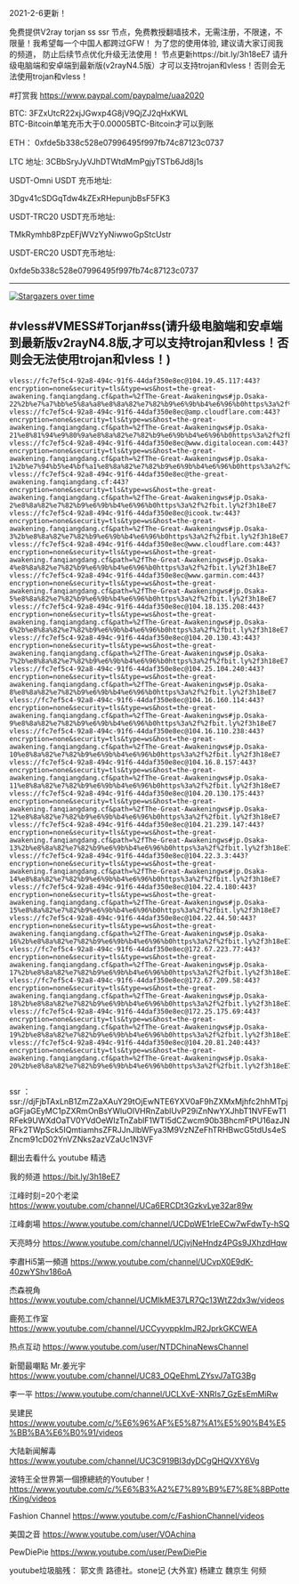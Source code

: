 2021-2-6更新！

免费提供V2ray torjan ss ssr 节点，免费教授翻墙技术，无需注册，不限速，不限量！我希望每一个中国人都跨过GFW！
为了您的使用体验, 建议请大家订阅我的频道， 防止后续节点优化升级无法使用！   节点更新https://bit.ly/3h18eE7
请升级电脑端和安卓端到最新版(v2rayN4.5版）才可以支持trojan和vless！否则会无法使用trojan和vless！



#打赏我 https://www.paypal.com/paypalme/uaa2020

BTC:   3FZxUtcR22xjJGwxp4G8jV9QjZJ2qHxKWL                               
BTC-Bitcoin单笔充币大于0.00005BTC-Bitcoin才可以到账

ETH： 0xfde5b338c528e07996495f997fb74c87123c0737
  
LTC 地址:   3CBbSryJyVJhDTWtdMmPgjyTSTb6Jd8j1s



USDT-Omni USDT 充币地址:  

3Dgv41cSDGqTdw4kZExRHepunjbBsF5FK3

USDT-TRC20  USDT充币地址:

TMkRymhb8PzpEFjWVzYyNiwwoGpStcUstr

USDT-ERC20 USDT充币地址:
 
0xfde5b338c528e07996495f997fb74c87123c0737
 
 



--------------------------------
[![Stargazers over time](
https://github.com/JACKUSR2089/v2ray-subscribed/blob/master/cs.PNG)](https://starchart.cc/phlinhng/v2ray-tcp-tls-web)


 
#vless#VMESS#Torjan#ss(请升级电脑端和安卓端到最新版v2rayN4.8版,才可以支持trojan和vless！否则会无法使用trojan和vless！)
----------------------------------------------------------------------------------------------------------------------------------------------------
~~~
vless://fc7ef5c4-92a8-494c-91f6-44daf350e8ec@104.19.45.117:443?encryption=none&security=tls&type=ws&host=the-great-awakening.fanqiangdang.cf&path=%2fThe-Great-Awakeningws#jp.Osaka-22%2b%e7%a7%bb%e5%8a%a8%e8%8a%82%e7%82%b9%e6%9b%b4%e6%96%b0https%3a%2f%2fbit.ly%2f3h18eE7
vless://fc7ef5c4-92a8-494c-91f6-44daf350e8ec@amp.cloudflare.com:443?encryption=none&security=tls&type=ws&host=the-great-awakening.fanqiangdang.cf&path=%2fThe-Great-Awakeningws#jp.Osaka-21%e8%81%94%e9%80%9a%e8%8a%82%e7%82%b9%e6%9b%b4%e6%96%b0https%3a%2f%2fbit.ly%2f3h18eE7
vless://fc7ef5c4-92a8-494c-91f6-44daf350e8ec@www.digitalocean.com:443?encryption=none&security=tls&type=ws&host=the-great-awakening.fanqiangdang.cf&path=%2fThe-Great-Awakeningws#jp.Osaka-1%2b%e7%94%b5%e4%bf%a1%e8%8a%82%e7%82%b9%e6%9b%b4%e6%96%b0https%3a%2f%2fbit.ly%2f3h18eE7
vless://fc7ef5c4-92a8-494c-91f6-44daf350e8ec@the-great-awakening.fanqiangdang.cf:443?encryption=none&security=tls&type=ws&host=the-great-awakening.fanqiangdang.cf&path=%2fThe-Great-Awakeningws#jp.Osaka-2%e8%8a%82%e7%82%b9%e6%9b%b4%e6%96%b0https%3a%2f%2fbit.ly%2f3h18eE7
vless://fc7ef5c4-92a8-494c-91f6-44daf350e8ec@icook.tw:443?encryption=none&security=tls&type=ws&host=the-great-awakening.fanqiangdang.cf&path=%2fThe-Great-Awakeningws#jp.Osaka-3%2b%e8%8a%82%e7%82%b9%e6%9b%b4%e6%96%b0https%3a%2f%2fbit.ly%2f3h18eE7
vless://fc7ef5c4-92a8-494c-91f6-44daf350e8ec@www.cloudflare.com:443?encryption=none&security=tls&type=ws&host=the-great-awakening.fanqiangdang.cf&path=%2fThe-Great-Awakeningws#jp.Osaka-4%e8%8a%82%e7%82%b9%e6%9b%b4%e6%96%b0https%3a%2f%2fbit.ly%2f3h18eE7
vless://fc7ef5c4-92a8-494c-91f6-44daf350e8ec@www.garmin.com:443?encryption=none&security=tls&type=ws&host=the-great-awakening.fanqiangdang.cf&path=%2fThe-Great-Awakeningws#jp.Osaka-5%e8%8a%82%e7%82%b9%e6%9b%b4%e6%96%b0https%3a%2f%2fbit.ly%2f3h18eE7
vless://fc7ef5c4-92a8-494c-91f6-44daf350e8ec@104.18.135.208:443?encryption=none&security=tls&type=ws&host=the-great-awakening.fanqiangdang.cf&path=%2fThe-Great-Awakeningws#jp.Osaka-6%2b%e8%8a%82%e7%82%b9%e6%9b%b4%e6%96%b0https%3a%2f%2fbit.ly%2f3h18eE7
vless://fc7ef5c4-92a8-494c-91f6-44daf350e8ec@104.20.130.43:443?encryption=none&security=tls&type=ws&host=the-great-awakening.fanqiangdang.cf&path=%2fThe-Great-Awakeningws#jp.Osaka-7%2b%e8%8a%82%e7%82%b9%e6%9b%b4%e6%96%b0https%3a%2f%2fbit.ly%2f3h18eE7
vless://fc7ef5c4-92a8-494c-91f6-44daf350e8ec@104.25.104.240:443?encryption=none&security=tls&type=ws&host=the-great-awakening.fanqiangdang.cf&path=%2fThe-Great-Awakeningws#jp.Osaka-8%e8%8a%82%e7%82%b9%e6%9b%b4%e6%96%b0https%3a%2f%2fbit.ly%2f3h18eE7
vless://fc7ef5c4-92a8-494c-91f6-44daf350e8ec@104.16.160.114:443?encryption=none&security=tls&type=ws&host=the-great-awakening.fanqiangdang.cf&path=%2fThe-Great-Awakeningws#jp.Osaka-9%e8%8a%82%e7%82%b9%e6%9b%b4%e6%96%b0https%3a%2f%2fbit.ly%2f3h18eE7
vless://fc7ef5c4-92a8-494c-91f6-44daf350e8ec@104.16.110.238:443?encryption=none&security=tls&type=ws&host=the-great-awakening.fanqiangdang.cf&path=%2fThe-Great-Awakeningws#jp.Osaka-10%e8%8a%82%e7%82%b9%e6%9b%b4%e6%96%b0https%3a%2f%2fbit.ly%2f3h18eE7
vless://fc7ef5c4-92a8-494c-91f6-44daf350e8ec@104.16.8.157:443?encryption=none&security=tls&type=ws&host=the-great-awakening.fanqiangdang.cf&path=%2fThe-Great-Awakeningws#jp.Osaka-11%e8%8a%82%e7%82%b9%e6%9b%b4%e6%96%b0https%3a%2f%2fbit.ly%2f3h18eE7
vless://fc7ef5c4-92a8-494c-91f6-44daf350e8ec@104.20.130.175:443?encryption=none&security=tls&type=ws&host=the-great-awakening.fanqiangdang.cf&path=%2fThe-Great-Awakeningws#jp.Osaka-12%e8%8a%82%e7%82%b9%e6%9b%b4%e6%96%b0https%3a%2f%2fbit.ly%2f3h18eE7
vless://fc7ef5c4-92a8-494c-91f6-44daf350e8ec@104.21.239.147:443?encryption=none&security=tls&type=ws&host=the-great-awakening.fanqiangdang.cf&path=%2fThe-Great-Awakeningws#jp.Osaka-13%2b%e8%8a%82%e7%82%b9%e6%9b%b4%e6%96%b0https%3a%2f%2fbit.ly%2f3h18eE7
vless://fc7ef5c4-92a8-494c-91f6-44daf350e8ec@104.22.3.3:443?encryption=none&security=tls&type=ws&host=the-great-awakening.fanqiangdang.cf&path=%2fThe-Great-Awakeningws#jp.Osaka-14%e8%8a%82%e7%82%b9%e6%9b%b4%e6%96%b0https%3a%2f%2fbit.ly%2f3h18eE7
vless://fc7ef5c4-92a8-494c-91f6-44daf350e8ec@104.22.4.180:443?encryption=none&security=tls&type=ws&host=the-great-awakening.fanqiangdang.cf&path=%2fThe-Great-Awakeningws#jp.Osaka-15%e8%8a%82%e7%82%b9%e6%9b%b4%e6%96%b0https%3a%2f%2fbit.ly%2f3h18eE7
vless://fc7ef5c4-92a8-494c-91f6-44daf350e8ec@104.22.44.50:443?encryption=none&security=tls&type=ws&host=the-great-awakening.fanqiangdang.cf&path=%2fThe-Great-Awakeningws#jp.Osaka-16%2b%e8%8a%82%e7%82%b9%e6%9b%b4%e6%96%b0https%3a%2f%2fbit.ly%2f3h18eE7
vless://fc7ef5c4-92a8-494c-91f6-44daf350e8ec@172.67.223.77:443?encryption=none&security=tls&type=ws&host=the-great-awakening.fanqiangdang.cf&path=%2fThe-Great-Awakeningws#jp.Osaka-17%2b%e8%8a%82%e7%82%b9%e6%9b%b4%e6%96%b0https%3a%2f%2fbit.ly%2f3h18eE7
vless://fc7ef5c4-92a8-494c-91f6-44daf350e8ec@172.67.209.58:443?encryption=none&security=tls&type=ws&host=the-great-awakening.fanqiangdang.cf&path=%2fThe-Great-Awakeningws#jp.Osaka-18%2b%e8%8a%82%e7%82%b9%e6%9b%b4%e6%96%b0https%3a%2f%2fbit.ly%2f3h18eE7
vless://fc7ef5c4-92a8-494c-91f6-44daf350e8ec@172.25.175.69:443?encryption=none&security=tls&type=ws&host=the-great-awakening.fanqiangdang.cf&path=%2fThe-Great-Awakeningws#jp.Osaka-19%2b%e8%8a%82%e7%82%b9%e6%9b%b4%e6%96%b0https%3a%2f%2fbit.ly%2f3h18eE7
vless://fc7ef5c4-92a8-494c-91f6-44daf350e8ec@104.20.81.240:443?encryption=none&security=tls&type=ws&host=the-great-awakening.fanqiangdang.cf&path=%2fThe-Great-Awakeningws#jp.Osaka-20%2b%e8%8a%82%e7%82%b9%e6%9b%b4%e6%96%b0https%3a%2f%2fbit.ly%2f3h18eE7


~~~



 ssr ：ssr://djFjbTAxLnB1ZmZ2aXAuY29tOjEwNTE6YXV0aF9hZXMxMjhfc2hhMTpjaGFjaGEyMC1pZXRmOnBsYWluOlVHRnZablUvP29iZnNwYXJhbT1NVFEwT1RFek9UWXdOaTV0YVdOeWIzTnZablF1WTI5dCZwcm90b3BhcmFtPU16azJNRFk2TWpSck5IQmtiamhsZFRJJnJlbWFya3M9VzNZeFhTRHBwcG5tdUs4eSZncm91cD02YnVZNks2azVZaUc1N3VF



 
翻出去看什么
youtube 精选

我的频道                       https://bit.ly/3h18eE7
 
江峰时刻=20个老梁                 https://www.youtube.com/channel/UCa6ERCDt3GzkvLye32ar89w

江峰劇場                  https://www.youtube.com/channel/UCDpWE1rleECw7wFdwTy-hSQ

天亮時分                  https://www.youtube.com/channel/UCjvjNeHndz4PGs9JXhzdHqw

李肅Hi5第一頻道            https://www.youtube.com/channel/UCvpX0E9dK-40zwYShv186oA

杰森視角                   https://www.youtube.com/channel/UCMIkME37LR7Qc13WtZ2dx3w/videos           
 
鹿苑工作室                 https://www.youtube.com/channel/UCCyyvppkImJR2JprkGKCWEA

热点互动                   https://www.youtube.com/user/NTDChinaNewsChannel

新聞最嘲點 Mr.姜光宇        https://www.youtube.com/channel/UC83_OQeEhmLZYsvJ7aTG3Bg

李一平                     https://www.youtube.com/channel/UCLXvE-XNRIs7_GzEsEmMiRw

吴建民                     https://www.youtube.com/c/%E6%96%AF%E5%87%A1%E5%90%B4%E5%BB%BA%E6%B0%91/videos

大陆新闻解毒                https://www.youtube.com/channel/UC3C919BI3dyDCgQHQVXY6Vg

波特王全世界第一個撩總統的Youtuber！https://www.youtube.com/c/%E6%B3%A2%E7%89%B9%E7%8E%8BPotterKing/videos

Fashion Channel            https://www.youtube.com/c/FashionChannel/videos

美国之音                    https://www.youtube.com/user/VOAchina  

PewDiePie                  https://www.youtube.com/user/PewDiePie 


youtube垃圾脑残： 郭文贵 路德社。stone记 {大外宣} 杨建立 魏京生 何频
